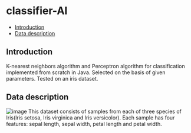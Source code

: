 # classifier-AI

* [Introduction](#introduction)
* [Data description](#data-description)

 ## Introduction
 K-nearest neighbors algorithm and Perceptron algorithm for classification implemented from scratch in Java. Selected on the basis of given parameters. Tested on an iris dataset.
 
 ## Data description
 ![image](https://user-images.githubusercontent.com/102870734/215336151-478373e0-d99a-4d0a-a9fb-7815ebd8a96e.png)
 This dataset consists of samples from each of three species of Iris(Iris setosa, Iris virginica and Iris versicolor). Each sample has four features: sepal length, sepal width, petal length and petal width.
 
